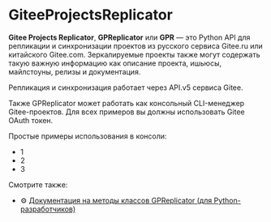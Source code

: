 # GiteeProjectsReplicator

**Gitee Projects Replicator**, **GPReplicator** или **GPR** — это Python API для репликации и синхронизации проектов из русского сервиса Gitee.ru или китайского Gitee.com. Зеркалируемые проекты также могут содержать такую важную информацию как описание проекта, ишьюсы, майлстоуны, релизы и документация.

Репликация и синхронизация работает через API.v5 сервиса Gitee.

Также GPReplicator может работать как консольный CLI-менеджер Gitee-проектов. Для всех примеров вы должны использовать Gitee OAuth токен.

Простые примеры использования в консоли:

- 1
- 2
- 3

Смотрите также:
- ⚙ [Документация на методы классов GPReplicator (для Python-разработчиков)]()
